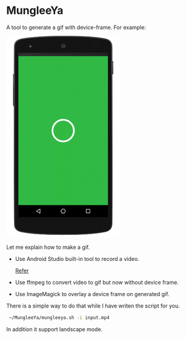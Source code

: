 # MungleeYa
A tool to generate a gif with device-frame. For example:

<img src="https://github.com/CoXier/CheckBox/blob/master/art/screenshot.gif" alt="screenshot" title="screenshot" width="300" height="533" />

Let me explain how to make a gif.

* Use Android Studio built-in tool to record a video. 

  [Refer](https://developer.android.com/studio/debug/am-video.html)

* Use ffmpeg to convert video to gif but now without device frame.

* Use ImageMagick to overlay a device frame on generated gif.

There is a simple way to do that while I have writen the script for you. 

```bash
 ~/MungleeYa/mungleeya.sh -i input.mp4
```

In addition it support landscape mode.

